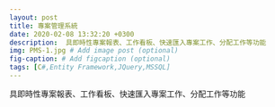 ```yaml
---
layout: post
title: 專案管理系統
date: 2020-02-08 13:32:20 +0300
description:  具即時性專案報表、工作看板、快速匯入專案工作、分配工作等功能
img: PMS-1.jpg # Add image post (optional)
fig-caption: # Add figcaption (optional)
tags: [C#,Entity Framework,JQuery,MSSQL]
---
```

具即時性專案報表、工作看板、快速匯入專案工作、分配工作等功能


